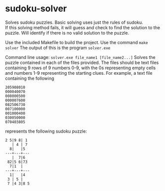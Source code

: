 # sudoku-solver

Solves sudoku puzzles.  Basic solving uses just the rules of sudoku.  
If this solving method fails, it will guess and check to find the 
solution to the puzzle.  Will identify if there is no valid solution
to the puzzle.

Use the included Makefile to build the project.  Use the command
`make solver`
The output of this is the program `solver.exe`

Command line usage:
`solver.exe file_name1 [file_name2...]`
Solves the puzzle contained in each of the files provided.
The files should be text files containing 9 rows of 9 numbers 0-9, 
with the 0s representing empty cells and numbers 1-9 representing
the starting clues.  For example, a text file containing the following
```
205908010
000040070
008000500
000007600
082506730
007100000
001000400
030050000
070403805
```
represents the following sudoku puzzle:
```
2 5|9 8| 1 
   | 4 | 7 
  8|   |5  
---+---+---
   |  7|6  
 82|5 6|73 
  7|1  |   
---+---+---
  1|   |4  
 3 | 5 |   
 7 |4 3|8 5
```
